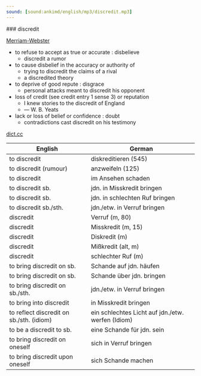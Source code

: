 ```yaml
---
sound: [sound:ankimd/english/mp3/discredit.mp3]
---
```


\### discredit

[Merriam-Webster](https://www.merriam-webster.com/dictionary/discredit)

- to refuse to accept as true or accurate : disbelieve
    - discredit a rumor
- to cause disbelief in the accuracy or authority of
    - trying to discredit the claims of a rival
    - a discredited theory
- to deprive of good repute : disgrace
    - personal attacks meant to discredit his opponent
- loss of credit (see credit entry 1 sense 3) or reputation
    - I knew stories to the discredit of England
    - — W. B. Yeats
- lack or loss of belief or confidence : doubt
    - contradictions cast discredit on his testimony

[dict.cc](https://www.dict.cc/discredit)

| English        | German       |
| -------------- | ------------ |
| to discredit | diskreditieren (545) |
| to discredit (rumour) | anzweifeln (125) |
| to discredit | im Ansehen schaden |
| to discredit sb. | jdn. in Misskredit bringen |
| to discredit sb. | jdn. in schlechten Ruf bringen |
| to discredit sb./sth. | jdn./etw. in Verruf bringen |
| discredit | Verruf (m, 80) |
| discredit | Misskredit (m, 15) |
| discredit | Diskredit (m) |
| discredit | Mißkredit (alt, m) |
| discredit | schlechter Ruf (m) |
| to bring discredit on sb. | Schande auf jdn. häufen |
| to bring discredit on sb. | Schande über jdn. bringen |
| to bring discredit on sb./sth. | jdn./etw. in Verruf bringen |
| to bring into discredit | in Misskredit bringen |
| to reflect discredit on sb./sth. (idiom) | ein schlechtes Licht auf jdn./etw. werfen (Idiom) |
| to be a discredit to sb. | eine Schande für jdn. sein |
| to bring discredit on oneself | sich in Verruf bringen |
| to bring discredit upon oneself | sich Schande machen |

